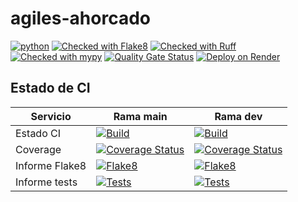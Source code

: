 # agiles-ahorcado


[![python](https://img.shields.io/badge/Python-3.11-3776AB.svg?style=flat&logo=python&logoColor=white)](https://www.python.org)
[![Checked with Flake8](https://img.shields.io/badge/flake8-checked-blueviolet)](https://flake8.pycqa.org
)
[![Checked with Ruff](https://img.shields.io/endpoint?url=https://raw.githubusercontent.com/astral-sh/ruff/main/assets/badge/v2.json)](https://github.com/astral-sh/ruff)
[![Checked with mypy](https://www.mypy-lang.org/static/mypy_badge.svg)](https://mypy-lang.org/)
[![Quality Gate Status](https://sonarcloud.io/api/project_badges/measure?project=marcegeek_agiles-ahorcado&metric=alert_status)](https://sonarcloud.io/summary/new_code?id=marcegeek_agiles-ahorcado)
[![Deploy on Render](https://img.shields.io/badge/Render-deploy-green.svg?style=flat&logo=render)](https://agiles-ahorcado-l697.onrender.com/)

## Estado de CI

Servicio | Rama main | Rama dev
--------|-------------|-----------
Estado CI | [![Build](https://github.com/marcegeek/agiles-ahorcado/actions/workflows/ci.yml/badge.svg?branch=main)](https://github.com/marcegeek/agiles-ahorcado/actions/workflows/ci.yml?query=branch%3Amain) | [![Build](https://github.com/marcegeek/agiles-ahorcado/actions/workflows/ci.yml/badge.svg?branch=dev)](https://github.com/marcegeek/agiles-ahorcado/actions/workflows/ci.yml?query=branch%3Adev)
Coverage | [![Coverage Status](https://img.shields.io/coverallsCoverage/github/marcegeek/agiles-ahorcado?branch=main&label=coveralls&logo=coveralls)](https://coveralls.io/github/marcegeek/agiles-ahorcado?branch=main) | [![Coverage Status](https://img.shields.io/coverallsCoverage/github/marcegeek/agiles-ahorcado?branch=dev&label=coveralls&logo=coveralls)](https://coveralls.io/github/marcegeek/agiles-ahorcado?branch=dev)
Informe Flake8 | [![Flake8](https://marcegeek.github.io/agiles-ahorcado/main/flake8/badge.svg)](https://marcegeek.github.io/agiles-ahorcado/main/flake8/index.html) | [![Flake8](https://marcegeek.github.io/agiles-ahorcado/dev/flake8/badge.svg)](https://marcegeek.github.io/agiles-ahorcado/dev/flake8/index.html)
Informe tests | [![Tests](https://marcegeek.github.io/agiles-ahorcado/main/tests/badge.svg)](https://marcegeek.github.io/agiles-ahorcado/main/tests/pytest.html) | [![Tests](https://marcegeek.github.io/agiles-ahorcado/dev/tests/badge.svg)](https://marcegeek.github.io/agiles-ahorcado/dev/tests/pytest.html)
